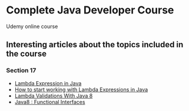 # Complete Java Developer Course
Udemy online course 

## Interesting articles about the topics included in the course

### Section 17
* [Lambda Expression in Java](https://medium.com/@jintin/lambda-expression-in-java-ca9e1222eb7c)
* [How to start working with Lambda Expressions in Java](https://medium.freecodecamp.org/learn-these-4-things-and-working-with-lambda-expressions-b0ab36e0fffc)
* [Lambda Validations With Java 8](https://medium.com/@jplanes/lambda-validations-with-java-8-86aa8143bd9f)
* [Java8 : Functional Interfaces](https://medium.com/@sarathmanchu_9050/java8-functional-interfaces-6ae16ee0d7d9)
